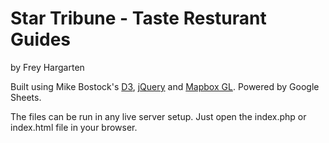 Star Tribune - Taste Resturant Guides
================

by Frey Hargarten

Built using Mike Bostock's [D3](https://github.com/mbostock/d3), [jQuery](https://github.com/jquery/jquery) and [Mapbox GL](https://www.mapbox.com/mapbox-gl-js/). Powered by Google Sheets.

The files can be run in any live server setup. Just open the index.php or index.html file in your browser.
